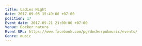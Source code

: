 ```yaml
---
title: Ladies Night
date: 2017-09-05 15:49:00 +07:00
position: 17
Event date: 2017-09-21 21:00:00 +07:00
Venue: Docker natura
Event URL: https://www.facebook.com/pg/dockerpubmusic/events/
Genre: music
---
```


